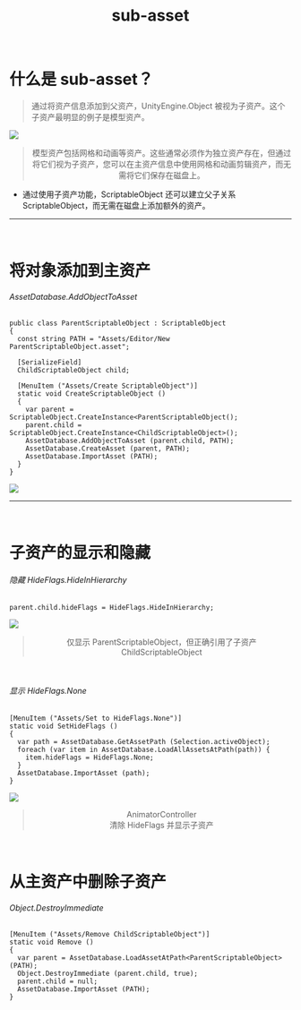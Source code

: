 ﻿# <center> sub-asset

&nbsp;

# 什么是 sub-asset？

> 通过将资产信息添加到父资产，UnityEngine.Object 被视为子资产。这个子资产最明显的例子是模型资产。

![](WEBRESOURCEf486ef243402fb84326d260d36856139)
><center> 模型资产包括网格和动画等资产。这些通常必须作为独立资产存在，但通过将它们视为子资产，您可以在主资产信息中使用网格和动画剪辑资产，而无需将它们保存在磁盘上。

- 通过使用子资产功能，ScriptableObject 还可以建立父子关系 ScriptableObject，而无需在磁盘上添加额外的资产。

---
&nbsp;

# 将对象添加到主资产
###### AssetDatabase.AddObjectToAsset

```
public class ParentScriptableObject : ScriptableObject
{
  const string PATH = "Assets/Editor/New ParentScriptableObject.asset";

  [SerializeField]
  ChildScriptableObject child;

  [MenuItem ("Assets/Create ScriptableObject")]
  static void CreateScriptableObject ()
  {
    var parent = ScriptableObject.CreateInstance<ParentScriptableObject();
    parent.child = ScriptableObject.CreateInstance<ChildScriptableObject>();
    AssetDatabase.AddObjectToAsset (parent.child, PATH);
    AssetDatabase.CreateAsset (parent, PATH);
    AssetDatabase.ImportAsset (PATH);
  }
}
```

![](WEBRESOURCEe4ff0e7a8af566767d86fbd5f340ba78)

---
&nbsp;

# 子资产的显示和隐藏

###### 隐藏 HideFlags.HideInHierarchy

```
parent.child.hideFlags = HideFlags.HideInHierarchy;
```

![](WEBRESOURCE58cd7aa880ee7d6aa4974ebcfd224cbe)
><center> 仅显示 ParentScriptableObject，但正确引用了子资产 ChildScriptableObject

&nbsp;
###### 显示 HideFlags.None

```
[MenuItem ("Assets/Set to HideFlags.None")]
static void SetHideFlags ()
{
  var path = AssetDatabase.GetAssetPath (Selection.activeObject);
  foreach (var item in AssetDatabase.LoadAllAssetsAtPath(path)) {
    item.hideFlags = HideFlags.None;
  }
  AssetDatabase.ImportAsset (path);
}
```

![](WEBRESOURCEd9ef12280e460555e5eed45251e3db89)
><center> AnimatorController
><center> 清除 HideFlags 并显示子资产

&nbsp;


# 从主资产中删除子资产
###### Object.DestroyImmediate

```
[MenuItem ("Assets/Remove ChildScriptableObject")]
static void Remove ()
{
  var parent = AssetDatabase.LoadAssetAtPath<ParentScriptableObject> (PATH);
  Object.DestroyImmediate (parent.child, true);
  parent.child = null;
  AssetDatabase.ImportAsset (PATH);
}
```









